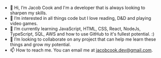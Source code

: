 - 👋 Hi, I’m Jacob Cook and I'm a developer that is always looking to sharpen my skills.
- 👀 I’m interested in all things code but I love reading, D&D and playing video games. 
- 🌱 I’m currently learning JavaScript, HTML, CSS, React, NodeJs, TypeScript, SQL, AWS and how to use GitHub to it's fullest potential. :)
- 💞️ I’m looking to collaborate on any project that can help me learn these things and grow my potential. 
- 📫 How to reach me. You can email me at jacobcook.dev@gmail.com.

<!---
FylthyPlayz/FylthyPlayz is a ✨ special ✨ repository because its `README.md` (this file) appears on your GitHub profile.
You can click the Preview link to take a look at your changes.
--->
